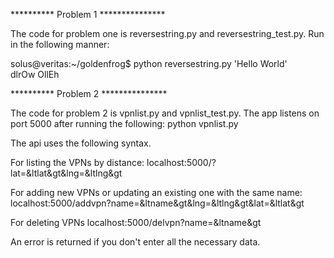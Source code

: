 ********** Problem 1 ***************

The code for problem one is reversestring.py and reversestring_test.py. Run in the following manner:

solus@veritas:~/goldenfrog$ python reversestring.py 'Hello World'                                               
dlrOw OllEh

********** Problem 2 ***************

The code for problem 2 is vpnlist.py and vpnlist_test.py. The app listens on port 5000 after 
running the following: python vpnlist.py

The api uses the following syntax.

For listing the VPNs by distance: localhost:5000/?lat=&ltlat&gt&lng=&ltlng&gt

For adding new VPNs or updating an existing one with the same name: 
localhost:5000/addvpn?name=&ltname&gt&lng=&ltlng&gt&lat=&ltlat&gt

For deleting VPNs localhost:5000/delvpn?name=&ltname&gt

An error is returned if you don't enter all the necessary data.
